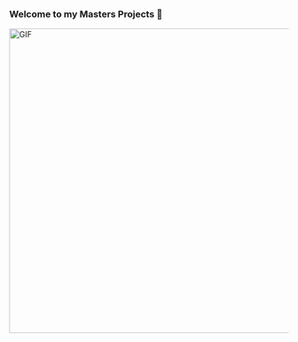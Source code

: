 ### Welcome to my Masters Projects 👋


<img align="center" alt="GIF" height="550"  width="600" src="https://cdn.dribbble.com/users/737003/screenshots/2587423/moonwalk.gif" />
